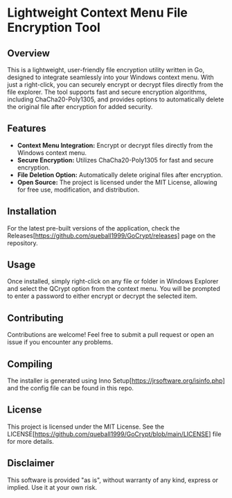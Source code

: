 # Lightweight Context Menu File Encryption Tool

## Overview

This is a lightweight, user-friendly file encryption utility written in Go, designed to integrate seamlessly into your Windows context menu. With just a right-click, you can securely encrypt or decrypt files directly from the file explorer. The tool supports fast and secure encryption algorithms, including ChaCha20-Poly1305, and provides options to automatically delete the original file after encryption for added security.

## Features

- **Context Menu Integration:** Encrypt or decrypt files directly from the Windows context menu.
- **Secure Encryption:** Utilizes ChaCha20-Poly1305 for fast and secure encryption.
- **File Deletion Option:** Automatically delete original files after encryption.
- **Open Source:** The project is licensed under the MIT License, allowing for free use, modification, and distribution.

## Installation

For the latest pre-built versions of the application, check the Releases[https://github.com/queball1999/GoCrypt/releases] page on the repository.

## Usage

Once installed, simply right-click on any file or folder in Windows Explorer and select the QCrypt option from the context menu. You will be prompted to enter a password to either encrypt or decrypt the selected item.

## Contributing

Contributions are welcome! Feel free to submit a pull request or open an issue if you encounter any problems.

## Compiling

The installer is generated using Inno Setup[https://jrsoftware.org/isinfo.php] and the config file can be found in this repo.

## License

This project is licensed under the MIT License. See the LICENSE[https://github.com/queball1999/GoCrypt/blob/main/LICENSE] file for more details.

## Disclaimer

This software is provided "as is", without warranty of any kind, express or implied. Use it at your own risk.